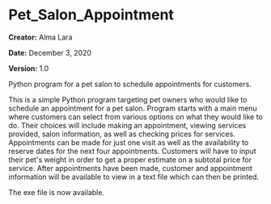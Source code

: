 # Pet_Salon_Appointment
<p><strong>Creator:</strong> Alma Lara</p>
<p><strong>Date:</strong> December 3, 2020</p>
<p><strong>Version:</strong> 1.0</p>
<p>Python program for a pet salon to schedule appointments for customers.</p>
<p>This is a simple Python program targeting pet owners who would like to schedule an appointment for a pet salon. Program starts with a main menu where customers can select from various options on what they would like to do. Their choices will include making an appointment, viewing services provided, salon information, as well as checking prices for services. Appointments can be made for just one visit as well as the availability to reserve dates for the next four appointments. Customers will have to input their pet's weight in order to get a proper estimate on a subtotal price for service. After appointments have been made, customer and appointment information will be available to view in a text file which can then be printed.</p>
<p>The exe file is now available.</p>
